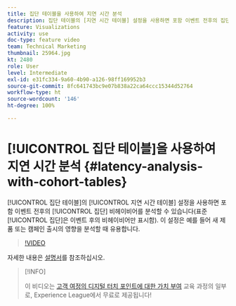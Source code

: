 ```yaml
---
title: 집단 테이블을 사용하여 지연 시간 분석
description: 집단 테이블의 [지연 시간 테이블] 설정을 사용하면 포함 이벤트 전후의 집단 비헤이비어를 분석할 수 있습니다(표준 집단은 이벤트 후의 비헤이비어만 표시함). 이 설정은 예를 들어 새 제품 또는 캠페인 출시의 영향을 분석할 때 유용합니다.
feature: Visualizations
activity: use
doc-type: feature video
team: Technical Marketing
thumbnail: 25964.jpg
kt: 2480
role: User
level: Intermediate
exl-id: e31fc334-9a60-4b90-a126-98ff169952b3
source-git-commit: 8fc641743bc9e07b838a22ca64ccc15344d52764
workflow-type: ht
source-wordcount: '146'
ht-degree: 100%

---
```


# [!UICONTROL 집단 테이블]을 사용하여 지연 시간 분석 {#latency-analysis-with-cohort-tables}

[!UICONTROL 집단 테이블]의 [!UICONTROL 지연 시간 테이블] 설정을 사용하면 포함 이벤트 전후의 [!UICONTROL 집단] 비헤이비어를 분석할 수 있습니다(표준 [!UICONTROL 집단]은 이벤트 후의 비헤이비어만 표시함). 이 설정은 예를 들어 새 제품 또는 캠페인 출시의 영향을 분석할 때 유용합니다.

>[!VIDEO](https://video.tv.adobe.com/v/25964/?quality=12&learn=on)

자세한 내용은 [설명서](https://experienceleague.adobe.com/docs/analytics/analyze/analysis-workspace/visualizations/cohort-table/cohort-analysis.html?lang=ko)를 참조하십시오.

>[!INFO]
>
> 이 비디오는 [고객 여정의 디지털 터치 포인트에 대한 가치 부여](https://experienceleague.adobe.com/?recommended=Analytics-U-1-2020.2) 교육 과정의 일부로, Experience League에서 무료로 제공됩니다!
